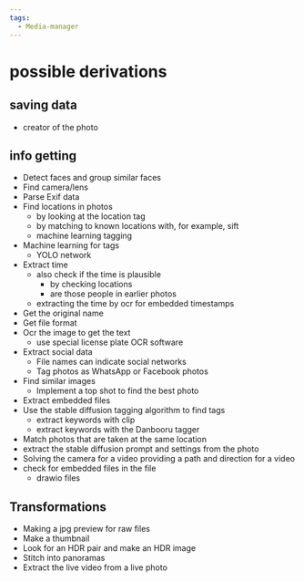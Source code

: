 ```yaml
---
tags:
  - Media-manager
---
```



# possible derivations

## saving data

* creator of the photo

## info getting

* Detect faces and group similar faces
* Find camera/lens
* Parse Exif data
* Find locations in photos
  * by looking at the location tag
  * by matching to known locations with, for example, sift
  * machine learning tagging
* Machine learning for tags
  * YOLO network
* Extract time
  * also check if the time is plausible
    * by checking locations
    * are those people in earlier photos
  * extracting the time by ocr for embedded timestamps
* Get the original name
* Get file format
* Ocr the image to get the text
  * use special license plate OCR software
* Extract social data
  * File names can indicate social networks
  * Tag photos as WhatsApp or Facebook photos
* Find similar images
  * Implement a top shot to find the best photo
* Extract embedded files
* Use the stable diffusion tagging algorithm to find tags
  * extract keywords with clip
  * extract keywords with the Danbooru tagger
* Match photos that are taken at the same location
* extract the stable diffusion prompt and settings from the photo
* Solving the camera for a video providing a path and direction for a video
* check for embedded files in the file
  * drawio files

## Transformations

* Making a jpg preview for raw files
* Make a thumbnail
* Look for an HDR pair and make an HDR image
* Stitch into panoramas
* Extract the live video from a live photo
